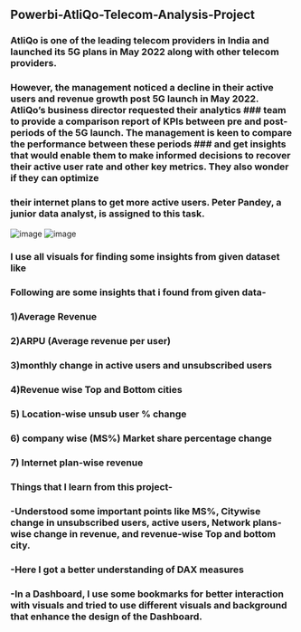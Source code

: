 ## Powerbi-AtliQo-Telecom-Analysis-Project

### AtliQo is one of the leading telecom providers in India and launched its 5G plans in May 2022 along with other telecom providers.
### However, the management noticed a decline in their active users and revenue growth post 5G launch in May 2022. AtliQo’s business director requested their analytics ### team to provide a comparison report of KPIs between pre and post-periods of the 5G launch. The management is keen to compare the performance between these periods ### and get insights that would enable them to make informed decisions to recover their active user rate and other key metrics. They also wonder if they can optimize 
### their internet plans to get more active users.  Peter Pandey, a junior data analyst, is assigned to this task.


![image](https://user-images.githubusercontent.com/113659344/214365342-41c270d4-ba57-4640-9dbc-1357802e5bf7.png)
![image](https://user-images.githubusercontent.com/113659344/214365599-7a47e6ce-07bc-4bd6-89fa-78451ce846d3.png)

### I use all visuals for finding some insights from given dataset like

### Following are some insights that i found from given data-
### 1)Average Revenue
### 2)ARPU (Average revenue per user)
### 3)monthly change in active users and unsubscribed users
### 4)Revenue wise Top and Bottom cities 
### 5) Location-wise unsub user % change
### 6) company wise (MS%) Market share percentage change
### 7) Internet plan-wise revenue

### Things that I learn from this project-

### -Understood some important points like MS%, Citywise change in unsubscribed users, active users, Network plans-wise change in revenue, and revenue-wise Top and bottom city.
### -Here I got a better understanding of DAX measures  
### -In a Dashboard, I use some bookmarks for better interaction with visuals and tried to use different visuals and background that enhance the design of the Dashboard.
